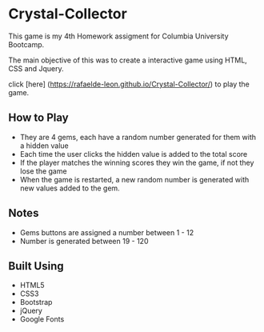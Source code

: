 # Crystal-Collector

This game is my 4th Homework assigment for Columbia University Bootcamp.

The main objective of this was to create a interactive game using HTML, CSS and Jquery.

click [here] (https://rafaelde-leon.github.io/Crystal-Collector/) to play the game.

## How to Play 

* They are 4 gems, each have a random number generated for them with a hidden value
* Each time the user clicks the hidden value is added to the total score
* If the player matches the winning scores they win the game, if not they lose the game
* When the game is restarted, a new random number is generated with new values added to the gem.

## Notes

* Gems buttons are assigned a number between 1 - 12
* Number is generated between 19 - 120

## Built Using
* HTML5
* CSS3
* Bootstrap
* jQuery 
* Google Fonts

